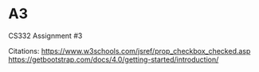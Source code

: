 # A3
CS332 Assignment #3

Citations:
https://www.w3schools.com/jsref/prop_checkbox_checked.asp
https://getbootstrap.com/docs/4.0/getting-started/introduction/
